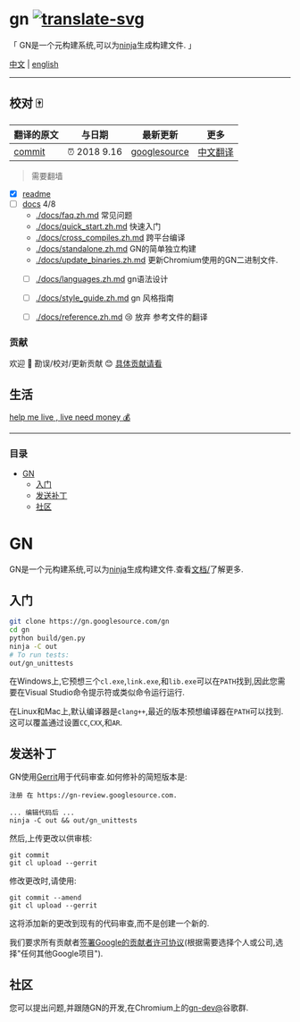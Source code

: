 # gn [![translate-svg]][translate-list] 

[translate-svg]: http://llever.com/translate.svg
[translate-list]: https://github.com/chinanf-boy/chinese-translate-list

「 GN是一个元构建系统,可以为[ninja](https://ninja-build.org)生成构建文件. 」

[中文](./readme.md) | [english](https://gn.googlesource.com/gn/)


---

## 校对 🀄️

<!-- doc-templite START generated -->
<!-- docTempliteId = 'google' -->
<!-- repo = 'gn' -->
<!-- repo = 'gn' -->
<!-- commit = '77d64a3da6bc7d8b0aab83ff7459b3280e6a84f2' -->
<!-- time = '2018 9.16' -->
翻译的原文 | 与日期 | 最新更新 | 更多
---|---|---|---
[commit] | ⏰ 2018 9.16 | [googlesource] | [中文翻译][translate-list]

> 需要翻墙

[googlesource]: https://.googlesource.com/gn/+/master
[commit]: https://.googlesource.com/gn/+/77d64a3da6bc7d8b0aab83ff7459b3280e6a84f2
<!-- doc-templite END generated -->

- [x] [readme](./readme.md)
- [ ] [docs](./docs) 4/8
    - [./docs/faq.zh.md](./docs/faq.zh.md) 常见问题
    - [./docs/quick_start.zh.md](./docs/quick_start.zh.md) 快速入门
    - [./docs/cross_compiles.zh.md](./docs/cross_compiles.zh.md) 跨平台编译
    - [./docs/standalone.zh.md](./docs/standalone.zh.md) GN的简单独立构建
    - [./docs/update_binaries.zh.md](./docs/update_binaries.zh.md) 更新Chromium使用的GN二进制文件.
    - [ ] [./docs/languages.zh.md](./docs/languages.zh.md) gn语法设计
    - [ ] [./docs/style_guide.zh.md](./docs/style_guide.zh.md) gn 风格指南
    - [ ] [./docs/reference.zh.md](./docs/reference.zh.md) 😢 放弃 参考文件的翻译


### 贡献

欢迎 👏 勘误/校对/更新贡献 😊 [具体贡献请看](https://github.com/chinanf-boy/chinese-translate-list#贡献)

## 生活

[help me live , live need money 💰](https://github.com/chinanf-boy/live-need-money)

---

### 目录

<!-- START doctoc generated TOC please keep comment here to allow auto update -->
<!-- DON'T EDIT THIS SECTION, INSTEAD RE-RUN doctoc TO UPDATE -->


- [GN](#gn)
  - [入门](#%E5%85%A5%E9%97%A8)
  - [发送补丁](#%E5%8F%91%E9%80%81%E8%A1%A5%E4%B8%81)
  - [社区](#%E7%A4%BE%E5%8C%BA)

<!-- END doctoc generated TOC please keep comment here to allow auto update -->


# GN

GN是一个元构建系统,可以为[ninja](https://ninja-build.org)生成构建文件.查看[文档/](./docs/quick_start.zh.md)了解更多.

## 入门

```bash
git clone https://gn.googlesource.com/gn
cd gn
python build/gen.py
ninja -C out
# To run tests:
out/gn_unittests
```

在Windows上,它预想三个`cl.exe`,`link.exe`,和`lib.exe`可以在`PATH`找到,因此您需要在Visual Studio命令提示符或类似命令运行运行.

在Linux和Mac上,默认编译器是`clang++`,最近的版本预想编译器在`PATH`可以找到.这可以覆盖通过设置`CC`,`CXX`,和`AR`.

## 发送补丁

GN使用[Gerrit](https://www.gerritcodereview.com/)用于代码审查.如何修补的简短版本是:

```
注册 在 https://gn-review.googlesource.com.

... 编辑代码后 ...
ninja -C out && out/gn_unittests
```

然后,上传更改以供审核:

```
git commit
git cl upload --gerrit
```

修改更改时,请使用:

```
git commit --amend
git cl upload --gerrit
```

这将添加新的更改到现有的代码审查,而不是创建一个新的.

我们要求所有贡献者[签署Google的贡献者许可协议](https://cla.developers.google.com/)(根据需要选择个人或公司,选择"任何其他Google项目").

## 社区

您可以提出问题,并跟随GN的开发,在Chromium上的[gn-dev@](https://groups.google.com/a/chromium.org/forum/#!forum/gn-dev)谷歌群.
